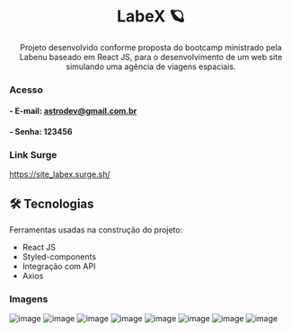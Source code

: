 <h1 align="center"> LabeX 🪐 </h1>

<p align="center"> Projeto desenvolvido conforme proposta do bootcamp ministrado pela Labenu baseado em React JS, para o desenvolvimento de um web site simulando uma agência de viagens espaciais. </p>

### Acesso
#### - E-mail: astrodev@gmail.com.br
#### - Senha: 123456

### Link Surge 
https://site_labex.surge.sh/

## 🛠 Tecnologias
Ferramentas usadas na construção do projeto:

- React JS
- Styled-components
- Integração com API
- Axios

### Imagens
![image](https://user-images.githubusercontent.com/94838711/154823790-58adf89b-5e2e-4f3c-adfd-d9fd6f6572bc.png)
![image](https://user-images.githubusercontent.com/94838711/154823797-7f71365d-ddb7-4d59-a7f1-91092de1310b.png)
![image](https://user-images.githubusercontent.com/94838711/154823802-caa00f59-2c42-471a-b64f-69f6ba66f456.png)
![image](https://user-images.githubusercontent.com/94838711/154824517-4022d3de-1911-4d40-8038-0bc65eb25d18.png)
![image](https://user-images.githubusercontent.com/94838711/154823814-f0af6ead-02fb-484c-93d3-93ed51b0b4eb.png)
![image](https://user-images.githubusercontent.com/94838711/154823822-d7524c1f-88c9-4873-b5b8-4c42ffba1199.png)
![image](https://user-images.githubusercontent.com/94838711/154824470-e6446da9-826a-4047-9106-f14f57bbefb3.png)
![image](https://user-images.githubusercontent.com/94838711/154824460-9af85fe3-1e22-49d7-a664-af3c4084780e.png)

